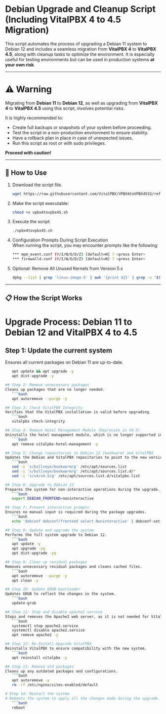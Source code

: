 # Debian Upgrade and Cleanup Script (Including VitalPBX 4 to 4.5 Migration)

This script automates the process of upgrading a Debian 11 system to Debian 12 and includes a seamless migration from **VitalPBX 4** to **VitalPBX 4.5**, along with cleanup tasks to optimize the environment. It is especially useful for testing environments but can be used in production systems **at your own risk**.

---

# ⚠️ Warning

Migrating from **Debian 11** to **Debian 12**, as well as upgrading from **VitalPBX 4** to **VitalPBX 4.5** using this script, involves potential risks. 

It is highly recommended to:

- Create full backups or snapshots of your system before proceeding.
- Test the script in a non-production environment to ensure stability.
- Have a rollback plan in place in case of unexpected issues.
- Run this script as root or with sudo privileges.

**Proceed with caution!**

---
## 🚀 How to Use

1. Download the script file.
   ```bash
   wget https://raw.githubusercontent.com/VitalPBX/VPBX4toVPBX45SS/refs/heads/main/vpbx4tovpbx45.sh
2. Make the script executable:
   ```bash
   chmod +x vpbx4tovpbx45.sh
3. Execute the script:
   ```bash
   ./vpbx4tovpbx45.sh
4. Configuration Prompts During Script Execution<br>
When running the script, you may encounter prompts like the following:
   ```bash
   *** mpm_event.conf (Y/I/N/O/D/Z) [default=N] ? <press Enter>
   *** firewalld.conf (Y/I/N/O/D/Z) [default=N] ? <press Enter>

5. Optional: Remove All Unused Kernels from Version 5.x
   ```bash
   dpkg --list | grep 'linux-image-5' | awk '{print $2}' | grep -v "$(uname -r)" | xargs sudo apt remove -y

---
## 📋 How the Script Works
# Upgrade Process: Debian 11 to Debian 12 and VitalPBX 4 to 4.5

## Step 1: Update the current system
Ensures all current packages on Debian 11 are up-to-date.
```bash
   apt update && apt upgrade -y
   apt dist-upgrade -y

## Step 2: Remove unnecessary packages
Cleans up packages that are no longer needed.
   ```bash
   apt autoremove --purge -y

## Step 3: Check VitalPBX Integrity
Verifies that the VitalPBX installation is valid before upgrading.
   ```bash
   vitalpbx check-integrity

## Step 4: Remove Hotel Management Module (Deprecate in V4.5)
Uninstalls the hotel management module, which is no longer supported in version 4.5.
   ```bash
   apt remove vitalpbx-hotel-management -y

## Step 5: Change repositories to Debian 12 (bookworm) and VitalPBX
Updates the Debian and VitalPBX repositories to point to the new versions.
   ```bash
   sed -i 's/bullseye/bookworm/g' /etc/apt/sources.list
   sed -i 's/bullseye/bookworm/g' /etc/apt/sources.list.d/*
   sed -i 's/v4/v4.5/g' /etc/apt/sources.list.d/vitalpbx.list

## Step 6: Upgrade to Debian 12
Prepares the system for non-interactive operations during the upgrade.
   ```bash
   export DEBIAN_FRONTEND=noninteractive

## Step 7: Prevent interactive prompts
Ensures no manual input is required during the package upgrades.
   ```bash
   echo 'debconf debconf/frontend select Noninteractive' | debconf-set-selections

## Step 8: Update and upgrade the system
Performs the full system upgrade to Debian 12.
   ```bash
   apt update -y
   apt upgrade -yq
   apt dist-upgrade -yq

## Step 9: Clean up residual packages
Removes unnecessary residual packages and cleans cached files.
   ```bash
   apt autoremove --purge -y
   apt clean -y

## Step 10: Update GRUB bootloader
Updates GRUB to reflect the changes in the system.
   ```bash
   update-grub

## Step 11: Stop and disable apache2 service
Stops and removes the Apache2 web server, as it is not needed for VitalPBX.
   ```bash
   systemctl stop apache2.service
   systemctl disable apache2.service
   apt remove apache2 -y

## Step 12: Re-Install-Upgrade VitalPBX
Reinstalls VitalPBX to ensure compatibility with the new system.
   ```bash
   apt reinstall vitalpbx -y

## Step 13: Remove old packages
Cleans up any outdated packages and configurations.
   ```bash
   apt autoremove -y
   rm -rf /etc/nginx/sites-enabled/default

# Step 14: Restart the system
# Reboots the system to apply all the changes made during the upgrade.
   ```bash
   reboot

